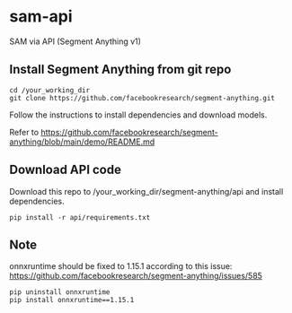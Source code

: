 # sam-api
SAM via API (Segment Anything v1)

## Install Segment Anything from git repo

```
cd /your_working_dir
git clone https://github.com/facebookresearch/segment-anything.git
```

Follow the instructions to install dependencies and download models.

Refer to https://github.com/facebookresearch/segment-anything/blob/main/demo/README.md

## Download API code

Download this repo to /your_working_dir/segment-anything/api and install dependencies.
```
pip install -r api/requirements.txt
```
## Note
onnxruntime should be fixed to 1.15.1 according to this issue: 
https://github.com/facebookresearch/segment-anything/issues/585
```shell
pip uninstall onnxruntime
pip install onnxruntime==1.15.1
```
